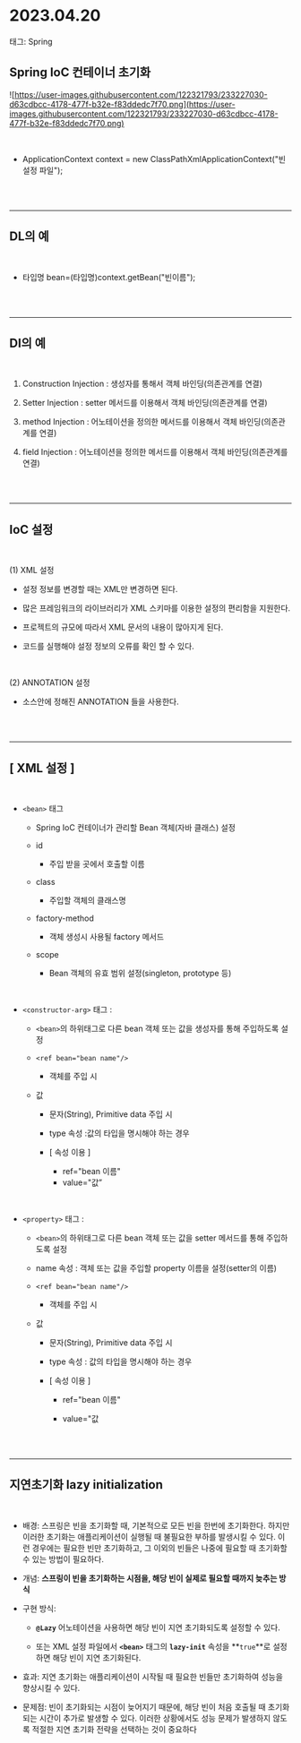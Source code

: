# 2023.04.20

태그: Spring

## Spring IoC  컨테이너 초기화

![https://user-images.githubusercontent.com/122321793/233227030-d63cdbcc-4178-477f-b32e-f83ddedc7f70.png](https://user-images.githubusercontent.com/122321793/233227030-d63cdbcc-4178-477f-b32e-f83ddedc7f70.png)

<br>

- ApplicationContext context = new ClassPathXmlApplicationContext("빈 설정 파일");

<br><br>
 
---

## DL의 예
 
<br>

- 타입명 bean=(타입명)context.getBean("빈이름");

<br><br>

---

## DI의 예

<br>

1. Construction Injection : 생성자를 통해서 객체 바인딩(의존관계를 연결)

2. Setter Injection : setter 메서드를 이용해서 객체 바인딩(의존관계를 연결)

3. method Injection : 어노테이션을 정의한 메서드를 이용해서 객체 바인딩(의존관계를 연결)

4. field Injection : 어노테이션을 정의한 메서드를 이용해서 객체 바인딩(의존관계를 연결)

<br><br>

---

## IoC 설정

<br>

(1) XML 설정

- 설정 정보를 변경할 때는 XML만 변경하면 된다.

- 많은 프레임워크의 라이브러리가 XML 스키마를 이용한 설정의 편리함을 지원한다.

- 프로젝트의 규모에 따라서 XML 문서의 내용이 많아지게 된다.

- 코드를 실행해야 설정 정보의 오류를 확인 할 수 있다.

<br>

(2) ANNOTATION 설정

- 소스안에 정해진 ANNOTATION 들을 사용한다.

<br><br>

---

## [ XML 설정 ]

<br>

- `<bean>` 태그
    - Spring IoC 컨테이너가 관리할 Bean 객체(자바 클래스) 설정
   
    - id
        - 주입 받을 곳에서 호출할 이름
   
    - class
        - 주입할 객체의 클래스명
   
    - factory-method
   
        - 객체 생성시 사용될 factory 메서드
    - scope
   
        - Bean 객체의 유효 범위 설정(singleton, prototype 등)

<br>

- `<constructor-arg>` 태그 :
   
    - `<bean>`의 하위태그로 다른 bean 객체 또는 값을 생성자를 통해 주입하도록 설정
   
    - `<ref bean="bean name"/>`
        - 객체를 주입 시
   
    - <value>값</value>
       
        - 문자(String), Primitive data 주입 시
       
        - type 속성 :값의 타입을 명시해야 하는 경우
       
        - [ 속성 이용 ]
         
            - ref="bean 이름"
            - value="값”

<br>

- `<property>` 태그 :
    
    - `<bean>`의 하위태그로 다른 bean 객체 또는 값을 setter 메서드를 통해 주입하도록
    설정
    
    - name 속성 : 객체 또는 값을 주입할 property 이름을 설정(setter의 이름)
    
    - `<ref bean="bean name"/>`
        - 객체를 주입 시
    
    - <value>값</value>
        - 문자(String), Primitive data 주입 시
    
        - type 속성 : 값의 타입을 명시해야 하는 경우
    
        - [ 속성 이용 ]
            - ref="bean 이름"
    
            - value="값
            
            <br><br>
            

---

## 지연초기화 lazy initialization

<br>


- 배경: 스프링은 빈을 초기화할 때, 기본적으로 모든 빈을 한번에 초기화한다. 하지만 이러한 초기화는 애플리케이션이 실행될 때 불필요한 부하를 발생시킬 수 있다. 이런 경우에는 필요한 빈만 초기화하고, 그 이외의 빈들은 나중에 필요할 때 초기화할 수 있는 방법이 필요하다.

- 개념:  **스프링이 빈을 초기화하는 시점을, 해당 빈이 실제로 필요할 때까지 늦추는 방식**

- 구현 방식:
    - **`@Lazy`** 어노테이션을 사용하면 해당 빈이 지연 초기화되도록 설정할 수 있다.

    - 또는 XML 설정 파일에서 **`<bean>`** 태그의 **`lazy-init`** 속성을 **`true`**로 설정하면 해당 빈이 지연 초기화된다.

- 효과: 지연 초기화는 애플리케이션이 시작될 때 필요한 빈들만 초기화하여 성능을 향상시킬 수 있다.
- 문제점: 빈이 초기화되는 시점이 늦어지기 때문에, 해당 빈이 처음 호출될 때 초기화되는 시간이 추가로 발생할 수 있다. 이러한 상황에서도 성능 문제가 발생하지 않도록 적절한 지연 초기화 전략을 선택하는 것이 중요하다
